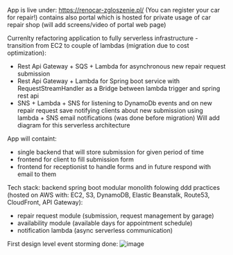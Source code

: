 App is live under: https://renocar-zgloszenie.pl/ (You can register your car for repair!)
contains also portal which is hosted for private usage of car repair shop (will add screens/video of portal web page)

Currenlty refactoring application to fully serverless infrastructure - transition from EC2 to couple of lambdas (migration due to cost optimization):
- Rest Api Gateway + SQS + Lambda for asynchronous new repair request submission
- Rest Api Gateway + Lambda for Spring boot service with RequestStreamHandler as a Bridge between lambda trigger and spring rest api
- SNS + Lambda + SNS for listening to DynamoDb events and on new repair request save notifying clients about new submission using lambda + SNS email notifications (was done before migration)
Will add diagram for this serverless architecture

App will containt:

- single backend that will store submission for given period of time
- frontend for client to fill submission form
- frontend for receptionist to handle forms and in future respond with email to them

Tech stack: backend spring boot modular monolith folowing ddd practices (hosted on AWS with: EC2, S3, DynamoDB, Elastic Beanstalk, Route53, CloudFront, API Gateway):

- repair request module (submission, request management by garage)
- availability module (available days for appointment schedule)
- notification lambda (async serverless communication)

First design level event storming done:
![image](https://github.com/DamianMarek98/car-repair-shop-request-submission/assets/43189598/a6771d67-e291-424d-90ed-6750a00d0610)


